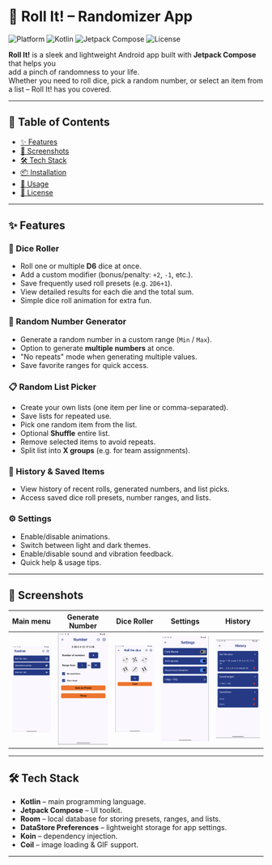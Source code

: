 # 🎲 Roll It! – Randomizer App

![Platform](https://img.shields.io/badge/platform-Android-green?logo=android)
![Kotlin](https://img.shields.io/badge/Kotlin-2.1.10-blue?logo=kotlin)
![Jetpack Compose](https://img.shields.io/badge/Jetpack%20Compose-2025.02.00-purple?logo=jetpackcompose)
![License](https://img.shields.io/badge/license-MIT-yellow)

**Roll It!** is a sleek and lightweight Android app built with **Jetpack Compose** that helps you  
add a pinch of randomness to your life.  
Whether you need to roll dice, pick a random number, or select an item from a list – Roll It! has you covered.

---

## 📑 Table of Contents
- [✨ Features](#-features)
- [📱 Screenshots](#-screenshots)
- [🛠 Tech Stack](#-tech-stack)
- [📦 Installation](#-installation)
- [🚀 Usage](#-usage)
- [📄 License](#-license)

---

## ✨ Features

### 🎲 Dice Roller
- Roll one or multiple **D6** dice at once.
- Add a custom modifier (bonus/penalty: `+2`, `-1`, etc.).
- Save frequently used roll presets (e.g. `2D6+1`).
- View detailed results for each die and the total sum.
- Simple dice roll animation for extra fun.

### 🔢 Random Number Generator
- Generate a random number in a custom range (`Min` / `Max`).
- Option to generate **multiple numbers** at once.
- "No repeats" mode when generating multiple values.
- Save favorite ranges for quick access.

### 📋 Random List Picker
- Create your own lists (one item per line or comma-separated).
- Save lists for repeated use.
- Pick one random item from the list.
- Optional **Shuffle** entire list.
- Remove selected items to avoid repeats.
- Split list into **X groups** (e.g. for team assignments).

### 📜 History & Saved Items
- View history of recent rolls, generated numbers, and list picks.
- Access saved dice roll presets, number ranges, and lists.

### ⚙️ Settings
- Enable/disable animations.
- Switch between light and dark themes.
- Enable/disable sound and vibration feedback.
- Quick help & usage tips.

---

## 📱 Screenshots

| Main menu                              | Generate Number                                     | Dice Roller                               | Settings                              | History                             |
|----------------------------------------|-----------------------------------------------------|-------------------------------------------|---------------------------------------|-------------------------------------|
| ![MainMenu](screenshots/main_menu.png) | ![Generate Number](screenshots/generate_number.png) | ![Dice Roller](screenshots/roll_dice.png) | ![Settings](screenshots/settings.png) | ![History](screenshots/history.png) |

---

## 🛠 Tech Stack
- **Kotlin** – main programming language.
- **Jetpack Compose** – UI toolkit.
- **Room** – local database for storing presets, ranges, and lists.
- **DataStore Preferences** – lightweight storage for app settings.
- **Koin** – dependency injection.
- **Coil** – image loading & GIF support.

---

